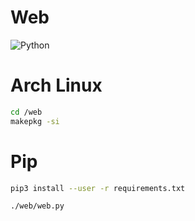# Web

![Python](https://github.com/CS-UTEC/proyecto-web-elnombresiempreeslomasdificil/workflows/Python/badge.svg)


# Arch Linux

```bash
cd /web
makepkg -si
```

# Pip

```bash
pip3 install --user -r requirements.txt

./web/web.py
```
